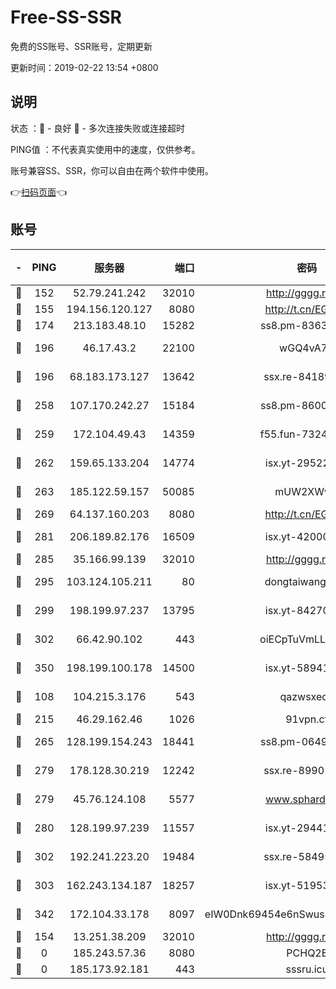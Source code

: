 # Free-SS-SSR

免费的SS账号、SSR账号，定期更新

更新时间：2019-02-22 13:54 +0800

## 说明

状态     ：🙂 - 良好 🙁 - 多次连接失败或连接超时

PING值   ：不代表真实使用中的速度，仅供参考。

账号兼容SS、SSR，你可以自由在两个软件中使用。

👉[扫码页面](https://liesauer.github.io/free-ss-ssr.github.io/)👈

## 账号

|-|PING|服务器|端口|密码|加密方式|区域|
|:----:|:----:|:-----:|-----:|:----:|:----:|:----:|
|🙂|152|52.79.241.242|32010|http://gggg.rocks|chacha20|KR|
|🙂|155|194.156.120.127|8080|http://t.cn/EGJIyrl|rc4-md5|RU|
|🙂|174|213.183.48.10|15282|ss8.pm-83634302|rc4-md5|RU|
|🙂|196|46.17.43.2|22100|wGQ4vA7D|aes-256-gcm|RU|
|🙂|196|68.183.173.127|13642|ssx.re-84189267|aes-256-cfb|US|
|🙂|258|107.170.242.27|15184|ss8.pm-86005038|aes-256-cfb|US|
|🙂|259|172.104.49.43|14359|f55.fun-73245889|aes-256-cfb|SG|
|🙂|262|159.65.133.204|14774|isx.yt-29522015|aes-256-cfb|SG|
|🙂|263|185.122.59.157|50085|mUW2XWw8|aes-256-cfb|GB|
|🙂|269|64.137.160.203|8080|http://t.cn/EGJIyrl|rc4-md5|CA|
|🙂|281|206.189.82.176|16509|isx.yt-42000315|aes-256-cfb|SG|
|🙂|285|35.166.99.139|32010|http://gggg.rocks|chacha20|US|
|🙂|295|103.124.105.211|80|dongtaiwang.com|aes-256-cfb|US|
|🙂|299|198.199.97.237|13795|isx.yt-84270980|aes-256-cfb|US|
|🙂|302|66.42.90.102|443|oiECpTuVmLLxk4Ts|aes-256-cfb|US|
|🙂|350|198.199.100.178|14500|isx.yt-58941440|aes-256-cfb|US|
|🙂|108|104.215.3.176|543|qazwsxedc|aes-256-gcm|JP|
|🙂|215|46.29.162.46|1026|91vpn.cf|rc4-md5|RU|
|🙂|265|128.199.154.243|18441|ss8.pm-06496894|aes-256-cfb|SG|
|🙂|279|178.128.30.219|12242|ssx.re-89901367|aes-256-cfb|SG|
|🙂|279|45.76.124.108|5577|www.sphard.com|aes-256-cfb|AU|
|🙂|280|128.199.97.239|11557|isx.yt-29441916|aes-256-cfb|SG|
|🙂|302|192.241.223.20|19484|ssx.re-58495020|aes-256-cfb|US|
|🙂|303|162.243.134.187|18257|isx.yt-51953199|aes-256-cfb|US|
|🙂|342|172.104.33.178|8097|eIW0Dnk69454e6nSwuspv9DmS201tQ0D|aes-256-cfb|SG|
|🙁|154|13.251.38.209|32010|http://gggg.rocks|chacha20|SG|
|🙁|0|185.243.57.36|8080|PCHQ2E|rc4-md5|US|
|🙁|0|185.173.92.181|443|sssru.icu|rc4-md5|RU|
